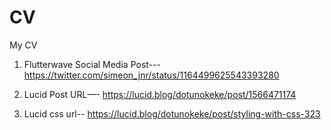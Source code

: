 # CV
My CV

1. Flutterwave Social Media Post---  https://twitter.com/simeon_jnr/status/1164499625543393280


2. Lucid Post URL—-  https://lucid.blog/dotunokeke/post/1566471174

3. Lucid css url-- https://lucid.blog/dotunokeke/post/styling-with-css-323
